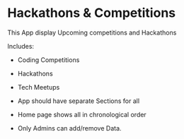 # Hackathons & Competitions
This App display Upcoming competitions  and Hackathons

Includes:
* Coding Competitions
* Hackathons
* Tech Meetups

* App should have separate Sections for all

* Home page shows all in chronological order

* Only Admins can add/remove Data.

